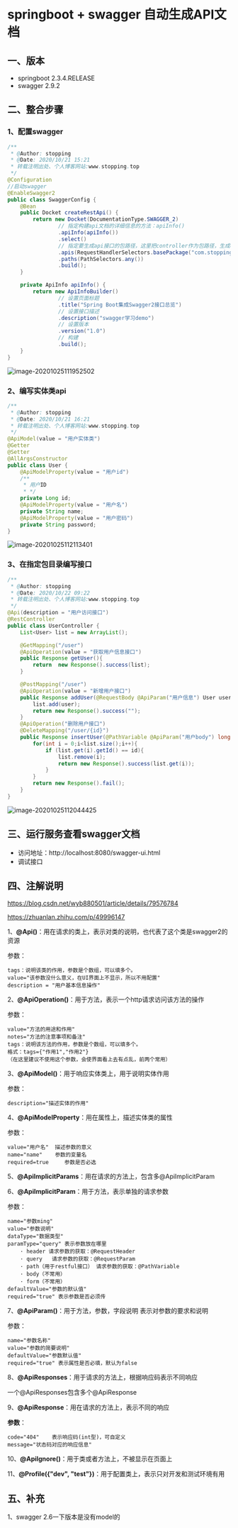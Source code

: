 # springboot + swagger 自动生成API文档



## 一、版本

- springboot 2.3.4.RELEASE
- swagger 2.9.2

## 二、整合步骤

### 1、配置swagger

```java
/**
 * @Author: stopping
 * @Date: 2020/10/21 15:21
 * 转载注明出处、个人博客网站:www.stopping.top
 */
@Configuration
//启动swagger
@EnableSwagger2
public class SwaggerConfig {
    @Bean
    public Docket createRestApi() {
        return new Docket(DocumentationType.SWAGGER_2)
                // 指定构建api文档的详细信息的方法：apiInfo()
                .apiInfo(apiInfo())
                .select()
                // 指定要生成api接口的包路径，这里把controller作为包路径，生成controller中的所有接口
                .apis(RequestHandlerSelectors.basePackage("com.stopping.swaggerdemo.controller"))
                .paths(PathSelectors.any())
                .build();
    }

    private ApiInfo apiInfo() {
        return new ApiInfoBuilder()
                // 设置页面标题
                .title("Spring Boot集成Swagger2接口总览")
                // 设置接口描述
                .description("swagger学习demo")
                // 设置版本
                .version("1.0")
                // 构建
                .build();
    }
}
```

![image-20201025111952502](img/image-20201025111952502.png)

### 2、编写实体类api

```java
/**
 * @Author: stopping
 * @Date: 2020/10/21 16:21
 * 转载注明出处、个人博客网站:www.stopping.top
 */
@ApiModel(value = "用户实体类")
@Getter
@Setter
@AllArgsConstructor
public class User {
    @ApiModelProperty(value = "用户id")
    /**
     * 用户ID
     * */
    private Long id;
    @ApiModelProperty(value = "用户名")
    private String name;
    @ApiModelProperty(value = "用户密码")
    private String password;
}

```

![image-20201025112113401](img/image-20201025112113401.png)



### 3、在指定包目录编写接口

```java
/**
 * @Author: stopping
 * @Date: 2020/10/22 09:22
 * 转载注明出处、个人博客网站:www.stopping.top
 */
@Api(description = "用户访问接口")
@RestController
public class UserController {
    List<User> list = new ArrayList();

    @GetMapping("/user")
    @ApiOperation(value = "获取用户信息接口")
    public Response getUser(){
        return  new Response().success(list);
    }

    @PostMapping("/user")
    @ApiOperation(value = "新增用户接口")
    public Response addUser(@RequestBody @ApiParam("用户信息") User user){
        list.add(user);
        return new Response().success("");
    }
    @ApiOperation("删除用户接口")
    @DeleteMapping("/user/{id}")
    public Response insertUser(@PathVariable @ApiParam("用户body") long id){
        for(int i = 0;i<list.size();i++){
            if (list.get(i).getId() == id){
                list.remove(i);
                return new Response().success(list.get(i));
            }
        }
        return new Response().fail();
    }
}

```

![image-20201025112044425](img/image-20201025112044425.png)

## 三、运行服务查看swagger文档

- 访问地址：http://localhost:8080/swagger-ui.html
- 调试接口

## 四、注解说明

https://blog.csdn.net/wyb880501/article/details/79576784

https://zhuanlan.zhihu.com/p/49996147

1、**@Api()**：用在请求的类上，表示对类的说明，也代表了这个类是swagger2的资源

参数：

```text
tags：说明该类的作用，参数是个数组，可以填多个。
value="该参数没什么意义，在UI界面上不显示，所以不用配置"
description = "用户基本信息操作"
```

2、**@ApiOperation()**：用于方法，表示一个http请求访问该方法的操作

参数：

```text
value="方法的用途和作用"    
notes="方法的注意事项和备注"    
tags：说明该方法的作用，参数是个数组，可以填多个。
格式：tags={"作用1","作用2"} 
（在这里建议不使用这个参数，会使界面看上去有点乱，前两个常用）
```

3、**@ApiModel()**：用于响应实体类上，用于说明实体作用

参数：

```text
description="描述实体的作用"  
```

4、**@ApiModelProperty**：用在属性上，描述实体类的属性

参数：

```text
value="用户名"  描述参数的意义
name="name"    参数的变量名
required=true     参数是否必选
```

5、**@ApiImplicitParams**：用在请求的方法上，包含多@ApiImplicitParam

6、**@ApiImplicitParam**：用于方法，表示单独的请求参数

参数：

```text
name="参数ming" 
value="参数说明" 
dataType="数据类型" 
paramType="query" 表示参数放在哪里
    · header 请求参数的获取：@RequestHeader
    · query   请求参数的获取：@RequestParam
    · path（用于restful接口） 请求参数的获取：@PathVariable
    · body（不常用）
    · form（不常用） 
defaultValue="参数的默认值"
required="true" 表示参数是否必须传
```

7、**@ApiParam()**：用于方法，参数，字段说明 表示对参数的要求和说明

参数：

```text
name="参数名称"
value="参数的简要说明"
defaultValue="参数默认值"
required="true" 表示属性是否必填，默认为false
```

8、**@ApiResponses**：用于请求的方法上，根据响应码表示不同响应

一个@ApiResponses包含多个@ApiResponse

9、**@ApiResponse**：用在请求的方法上，表示不同的响应

**参数**：

```text
code="404"    表示响应码(int型)，可自定义
message="状态码对应的响应信息"   
```

10、**@ApiIgnore()**：用于类或者方法上，不被显示在页面上

11、**@Profile({"dev", "test"})**：用于配置类上，表示只对开发和测试环境有用

## 五、补充

1、swagger 2.6一下版本是没有model的


